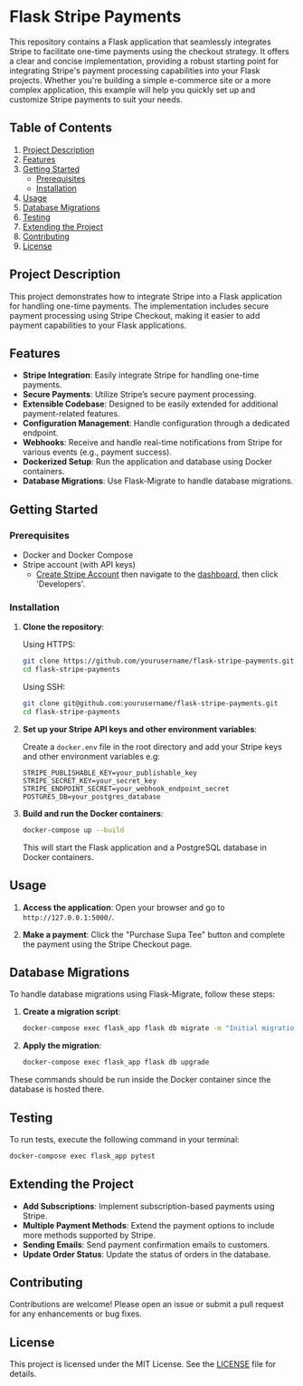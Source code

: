 # Flask Stripe Payments

This repository contains a Flask application that seamlessly integrates Stripe to facilitate one-time payments using the checkout strategy. It offers a clear and concise implementation, providing a robust starting point for integrating Stripe's payment processing capabilities into your Flask projects. Whether you're building a simple e-commerce site or a more complex application, this example will help you quickly set up and customize Stripe payments to suit your needs.

## Table of Contents

1. [Project Description](#project-description)
2. [Features](#features)
3. [Getting Started](#getting-started)
    - [Prerequisites](#prerequisites)
    - [Installation](#installation)
4. [Usage](#usage)
5. [Database Migrations](#database-migrations)
6. [Testing](#testing)
7. [Extending the Project](#extending-the-project)
8. [Contributing](#contributing)
9. [License](#license)

## Project Description

This project demonstrates how to integrate Stripe into a Flask application for handling one-time payments. The implementation includes secure payment processing using Stripe Checkout, making it easier to add payment capabilities to your Flask applications.

## Features

- **Stripe Integration**: Easily integrate Stripe for handling one-time payments.
- **Secure Payments**: Utilize Stripe’s secure payment processing.
- **Extensible Codebase**: Designed to be easily extended for additional payment-related features.
- **Configuration Management**: Handle configuration through a dedicated endpoint.
- **Webhooks**: Receive and handle real-time notifications from Stripe for various events (e.g., payment success).
- **Dockerized Setup**: Run the application and database using Docker containers.
- **Database Migrations**: Use Flask-Migrate to handle database migrations.

## Getting Started

### Prerequisites

- Docker and Docker Compose
- Stripe account (with API keys)
  * [Create Stripe Account](https://dashboard.stripe.com/register) then navigate to the [dashboard](https://dashboard.stripe.com/test/dashboard),
    then click 'Developers'.


### Installation

1. **Clone the repository**:

    Using HTTPS:
    ```bash
    git clone https://github.com/yourusername/flask-stripe-payments.git
    cd flask-stripe-payments
    ```

    Using SSH:
    ```bash
    git clone git@github.com:yourusername/flask-stripe-payments.git
    cd flask-stripe-payments
    ```

2. **Set up your Stripe API keys and other environment variables**:

    Create a `docker.env` file in the root directory and add your Stripe keys and other environment variables e.g:

    ```env
    STRIPE_PUBLISHABLE_KEY=your_publishable_key
    STRIPE_SECRET_KEY=your_secret_key
    STRIPE_ENDPOINT_SECRET=your_webhook_endpoint_secret
    POSTGRES_DB=your_postgres_database
    ```

3. **Build and run the Docker containers**:

    ```bash
    docker-compose up --build
    ```

    This will start the Flask application and a PostgreSQL database in Docker containers.

## Usage

1. **Access the application**: Open your browser and go to `http://127.0.0.1:5000/`.

2. **Make a payment**: Click the "Purchase Supa Tee" button and complete the payment using the Stripe Checkout page.

## Database Migrations

To handle database migrations using Flask-Migrate, follow these steps:

1. **Create a migration script**:

    ```bash
    docker-compose exec flask_app flask db migrate -m "Initial migration."
    ```

2. **Apply the migration**:

    ```bash
    docker-compose exec flask_app flask db upgrade
    ```

These commands should be run inside the Docker container since the database is hosted there.

## Testing

To run tests, execute the following command in your terminal:

```bash
docker-compose exec flask_app pytest
```

## Extending the Project

- **Add Subscriptions**: Implement subscription-based payments using Stripe.
- **Multiple Payment Methods**: Extend the payment options to include more methods supported by Stripe.
- **Sending Emails**: Send payment confirmation emails to customers.
- **Update Order Status**: Update the status of orders in the database.

## Contributing

Contributions are welcome! Please open an issue or submit a pull request for any enhancements or bug fixes.

## License

This project is licensed under the MIT License. See the [LICENSE](LICENSE) file for details.
